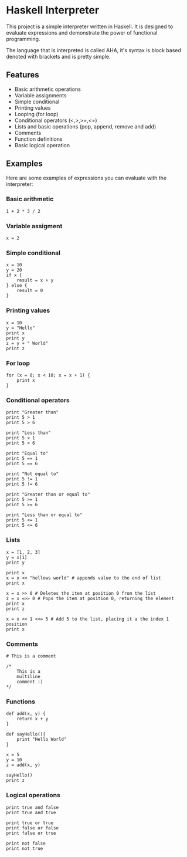 # Haskell Interpreter

This project is a simple interpreter written in Haskell. It is designed to evaluate expressions and demonstrate the power of functional programming.

The language that is interpreted is called AHA, it's syntax is block based denoted with brackets and is pretty simple. 

## Features

- Basic arithmetic operations
- Variable assignments
- Simple conditional
- Printing values
- Looping (for loop)
- Conditional operators (<,>,>=,<=)
- Lists and basic operations (pop, append, remove and add)
- Comments
- Function definitions
- Basic logical operation

## Examples

Here are some examples of expressions you can evaluate with the interpreter:

### Basic arithmetic
```
1 + 2 * 3 / 2
```

### Variable assigment
```
x = 2
```

### Simple conditional
```
x = 10
y = 20
if x {
    result = x + y
} else {
    result = 0
}
```

### Printing values
```
x = 10
y = "Hello"
print x
print y
z = y + " World"
print z
```

### For loop
```
for (x = 0; x < 10; x = x + 1) {
    print x
}
```

### Conditional operators
```
print "Greater than"
print 5 > 1
print 5 > 6

print "Less than"
print 5 < 1
print 5 < 6

print "Equal to"
print 5 == 1
print 5 == 6

print "Not equal to"
print 5 != 1
print 5 != 6

print "Greater than or equal to"
print 5 >= 1
print 5 >= 6

print "Less than or equal to"
print 5 <= 1
print 5 <= 6
```

### Lists
```
x = [1, 2, 3]
y = x[1]
print y 

print x 
x = x << "hellows world" # appends value to the end of list
print x 

x = x >> 0 # Deletes the item at position 0 from the list
z = x =>> 0 # Pops the item at position 0, returning the element
print x 
print z

x = x << 1 <<= 5 # Add 5 to the list, placing it a the index 1 position 
print x
```

### Comments
```
# This is a comment

/*
    This is a
    multiline
    comment :)
*/
```
### Functions
```
def add(x, y) {
    return x + y
}

def sayHello(){
    print "Hello World"
}

x = 5
y = 10
z = add(x, y)

sayHello()
print z
```

### Logical operations
```
print true and false
print true and true

print true or true
print false or false
print false or true

print not false
print not true
```